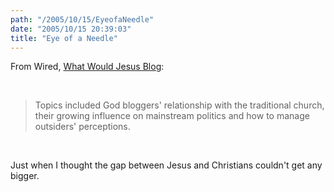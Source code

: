 ```yaml
---
path: "/2005/10/15/EyeofaNeedle" 
date: "2005/10/15 20:39:03" 
title: "Eye of a Needle" 
---
```

<p>From Wired, <a href="http://www.wired.com/news/culture/0,1284,69229,00.html?tw=rss.CUL">What Would Jesus Blog</a>:</p><br><blockquote><p>Topics included God bloggers' relationship with the traditional church, their growing influence on mainstream politics and how to manage outsiders' perceptions.</p></blockquote><br><p>Just when I thought the gap between Jesus and Christians couldn't get any bigger.</p>